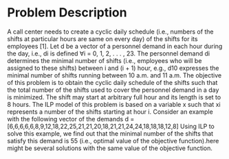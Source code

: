 # Problem Description
A call center needs to create a cyclic daily schedule (i.e., numbers of the shifts at particular hours
are same on every day) of the shifts for its employees [1]. Let d be a vector of a personnel demand
in each hour during the day, i.e., di is defined ∀i = 0, 1, 2, . . . , 23. The personnel demand di
determines the minimal number of shifts (i.e., employees who will be assigned to these shifts)
between i and (i + 1) hour, e.g., d10 expresses the minimal number of shifts running between 10
a.m. and 11 a.m. The objective of this problem is to obtain the cyclic daily schedule of the shifts
such that the total number of the shifts used to cover the personnel demand in a day is minimized.
The shift may start at arbitrary full hour and its length is set to 8 hours.
The ILP model of this problem is based on a variable x such that xi represents a number of
the shifts starting at hour i.
Consider an example with the following vector of the demands
d = [6,6,6,6,6,8,9,12,18,22,25,21,21,20,18,21,21,24,24,18,18,18,12,8]
Using ILP to solve this example, we find out that the minimal number of the shifts that satisfy
this demand is 55 (i.e., optimal value of the objective function).here might be several solutions with the same
value of the objective function. 

